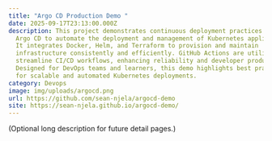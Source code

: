 ```yaml
---
title: "Argo CD Production Demo "
date: 2025-09-17T23:13:00.000Z
description: This project demonstrates continuous deployment practices using
  Argo CD to automate the deployment and management of Kubernetes applications.
  It integrates Docker, Helm, and Terraform to provision and maintain
  infrastructure consistently and efficiently. GitHub Actions are utilized to
  streamline CI/CD workflows, enhancing reliability and developer productivity.
  Designed for DevOps teams and learners, this demo highlights best practices
  for scalable and automated Kubernetes deployments.
category: Devops
image: img/uploads/argocd.png
url: https://github.com/sean-njela/argocd-demo
site: https://sean-njela.github.io/argocd-demo/
---
```


(Optional long description for future detail pages.)